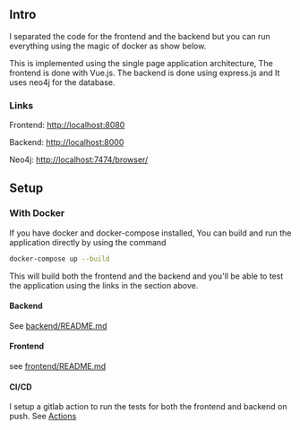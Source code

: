 ## Intro

I separated the code for the frontend and the backend but you can run everything using the magic of docker as show below.

This is implemented using the single page application architecture, The frontend is done with Vue.js. The backend is done using express.js and It uses neo4j for the database.

### Links

Frontend: [http://localhost:8080](http://localhost:8080)

Backend: [http://localhost:8000](http://localhost:8000)

Neo4j: [http://localhost:7474/browser/](http://localhost:7474/browser/)

## Setup

### With Docker

If you have docker and docker-compose installed, You can build and run the application directly by using the command

```bash
docker-compose up --build
```

This will build both the frontend and the backend and you'll be able to test the application using the links in the section above.

#### Backend

See [backend/README.md](./backend/README.md)

#### Frontend

see [frontend/README.md](./frontend/README.md)

#### CI/CD

I setup a gitlab action to run the tests for both the frontend and backend on push. See [Actions](./actions)